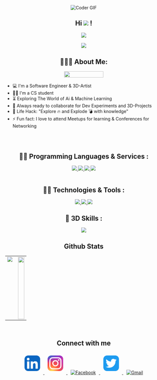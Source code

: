 <p align="center">
  <img height ="60%" src="https://media.giphy.com/media/SWoSkN6DxTszqIKEqv/giphy.gif" alt="Coder GIF" width="60%">
</p>




<h2 align="center">
 Hi 
<img src="https://media.giphy.com/media/hvRJCLFzcasrR4ia7z/giphy.gif" width="28"> !
</h2>

<p align="center">
  <a href="https://github.com/DenverCoder1/readme-typing-svg"><img src="https://readme-typing-svg.herokuapp.com/?lines=My+Name+is+AHMED+TAREK&font=Fira%20Code&center=true&width=440&height=45&weight=600&color=00ffff&vCenter=true&size=22"></a>
</p> 

<p align="center">
  <a href="https://github.com/DenverCoder1/readme-typing-svg"><img src="https://readme-typing-svg.herokuapp.com/?lines=I'm%20From%20Egypt&font=Fira%20Code&center=true&width=440&height=45&weight=500&color=ff0000&vCenter=true&size=22"></a>
</p> 

<h2 align="center">👨🏻‍💻 About Me:</h2>
<p align="center">
  <img height = "50%" src="https://github.com/AhmedTarek1967/AhmedTarek1967/blob/main/GIFMaker_me.gif" width="50%">
</p>

- :computer: I'm a Software Engineer & 3D-Artist
- :student: I'm a CS student
- :hourglass_flowing_sand: Exploring The World of Ai & Machine Learning
- :rocket: Always ready to collaborate for Dev Experiments and 3D-Projects
- :dart: Life Hack: "Explore :fire: and Explode :bomb: with knowledge"
- :zap: Fun fact: I love to attend Meetups for learning & Conferences for Networking<br>

<br/>  

  

  

<br/>


<h2 align = "center"> 👨‍💻 Programming Languages & Services : </h2>
<div align ="center" >  
<a href="https://www.python.org">
<img  src="https://readme-components.vercel.app/api?component=logo&logo=Python&text=false&fill=9ACD32&animation=spin">
</a>

<a href="https://learn.microsoft.com/en-us/dotnet/csharp">
<img  src="https://readme-components.vercel.app/api?component=logo&logo=csharp&text=false&animation=spin">
</a>



<a href="https://github.com">
<img  src="https://readme-components.vercel.app/api?component=logo&logo=postgreSQL&text=false&fill=blue&animation=spin">
</a>

<a href="https://github.com">
<img  src="https://readme-components.vercel.app/api?component=logo&logo=MySQL&text=false&fill=ffce00&animation=spin">
</a>



</div></td><td valign="top" width="33%">
<br>

<h2 align = "center"> 👨‍💻 Technologies & Tools : </h2>
<div align = "center">
 <a href="https://numpy.org/">
<img  src="https://readme-components.vercel.app/api?component=logo&logo=Numpy&text=true&fill=36C2CE&animation=spin">
</a>

<a href="https://git-scm.com">
<img  src="https://readme-components.vercel.app/api?component=logo&logo=Git&text=true&fill=ff0000&animation=spin">
</a>

<a href="https://github.com">
<img  src="https://readme-components.vercel.app/api?component=logo&logo=Github&text=true&fill=black&animation=spin">
</a>

</div>
<h2 align = "center"> 🎨 3D Skills : </h2>
<div align = "center">
<a href="https://www.blender.org">
<img  src="https://readme-components.vercel.app/api?component=logo&logo=Blender&text=false&fill=FFA500&animation=spin">
</a>
</div>

<h2 align = "center"> Github Stats </h2>  
<div align="center">
<table><tr><td valign="top" width="50%" >

<img src="https://github-readme-stats.vercel.app/api?username=AhmedTarek1967&show_icons=true&theme=jolly&count_private=true&hide_border=true&disable_animations=false" align="left" style="width: 200%" />

</td><td valign="top" width="50%">

<img height=200 src="https://github-readme-stats.vercel.app/api/top-langs/?username=AhmedTarek1967&theme=jolly&hide_border=true&layout=compact" align="left" style="width: 100%" />

</td></tr></table>  
</div>
<br/>  


<h2 align="center">Connect with me  </h2>
<div align="center" >
 <a href="https://www.linkedin.com/in/ahmed-tarek-a9160b2b6">
   <img style="margin: 10px" src="https://raw.githubusercontent.com/tandpfun/skill-icons/main/icons/LinkedIn.svg" alt="LinkedIn" height="50" />  
</a>

<a href="https://www.instagram.com/ahmedtarek_2901">
  <img style="margin: 10px" src="https://raw.githubusercontent.com/tandpfun/skill-icons/main/icons/Instagram.svg" alt="Instagram" height="50" />  
</a>

<a href="https://www.facebook.com/AhmedTarek2901">
   <img style="margin: 10px" src="https://upload.wikimedia.org/wikipedia/commons/b/b8/2021_Facebook_icon.svg" alt="Facebook" height="50" />
</a>

<a href="https://x.com/tarek2003_ahmed">
  <img style="margin: 10px" src="https://raw.githubusercontent.com/tandpfun/skill-icons/main/icons/Twitter.svg" alt="Twitter" height="50" /> 
</a>

<a href="ahmedtarek19672003@gmail.com" target = "_blank">
  <img style="margin: 10px" src="https://upload.wikimedia.org/wikipedia/commons/thumb/7/7e/Gmail_icon_%282020%29.svg/768px-Gmail_icon_%282020%29.svg.png?20221017173631" alt="Gmail" height="50" /> 
</a>


